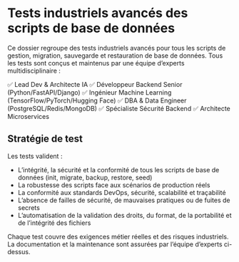# Tests industriels avancés des scripts de base de données

Ce dossier regroupe des tests industriels avancés pour tous les scripts de gestion, migration, sauvegarde et restauration de base de données. Tous les tests sont conçus et maintenus par une équipe d’experts multidisciplinaire :

✅ Lead Dev & Architecte IA
✅ Développeur Backend Senior (Python/FastAPI/Django)
✅ Ingénieur Machine Learning (TensorFlow/PyTorch/Hugging Face)
✅ DBA & Data Engineer (PostgreSQL/Redis/MongoDB)
✅ Spécialiste Sécurité Backend
✅ Architecte Microservices

## Stratégie de test

Les tests valident :
- L’intégrité, la sécurité et la conformité de tous les scripts de base de données (init, migrate, backup, restore, seed)
- La robustesse des scripts face aux scénarios de production réels
- La conformité aux standards DevOps, sécurité, scalabilité et traçabilité
- L’absence de failles de sécurité, de mauvaises pratiques ou de fuites de secrets
- L’automatisation de la validation des droits, du format, de la portabilité et de l’intégrité des fichiers

Chaque test couvre des exigences métier réelles et des risques industriels. La documentation et la maintenance sont assurées par l’équipe d’experts ci-dessus.